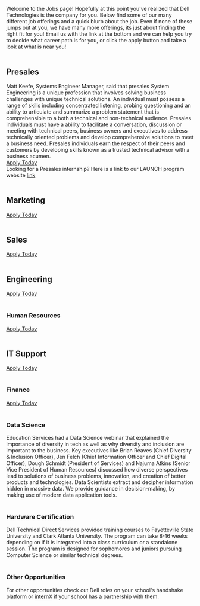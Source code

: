 Welcome to the Jobs page! Hopefully at this point you've realized that Dell Technologies is the company for you. Below find some of our many different job offerings and a quick blurb about the job. Even if none of these jumps out at you, we have many more offerings, its just about finding the right fit for you! Email us with the link at the bottom and we can help you try to decide what career path is for you, or click the apply button and take a look at what is near you!<br /><br />

## Presales
Matt Keefe, Systems Engineer Manager, said that presales System Engineering is a unique profession that involves solving business challenges with unique technical solutions. An individual must possess a range of skills including concentrated listening, probing questioning and an ability to articulate and summarize a problem statement that is comprehensible to a both a technical and non-technical audience. Presales individuals must have a ability to facilitate a conversation, discussion or meeting with technical peers, business owners and executives to address technically oriented problems and develop comprehensive solutions to meet a business need. Presales individuals earn the respect of their peers and customers by developing skills known as a trusted technical advisor with a business acumen.<br />
[Apply Today](https://jobs.dell.com/search-jobs/Presales/)<br />
Looking for a Presales internship? Here is a link to our LAUNCH program website [link](http://Matthieu98.github.io/Launchtest)
<br /><br />
## Marketing
[Apply Today](https://jobs.dell.com/search-jobs/Marketing/)
<br /><br />
## Sales
[Apply Today](https://jobs.dell.com/search-jobs/Sales/)
<br /><br />
## Engineering
[Apply Today](https://jobs.dell.com/search-jobs/Engineering/)
<br /><br />
### Human Resources
[Apply Today](https://jobs.dell.com/search-jobs/Human%20Resources/)
<br /><br />
## IT Support
[Apply Today](https://jobs.dell.com/search-jobs/IT/)
<br /><br />
### Finance
[Apply Today](https://jobs.dell.com/search-jobs/Finance/)
<br /><br />
### Data Science
Education Services had a Data Science webinar that explained the importance of diversity in tech as well as why diversity and inclusion are important to the business. Key executives like Brian Reaves (Chief Diversity & Inclusion Officer), Jen Felch (Chief Information Officer and Chief Digital Officer), Dough Schmidt (President of Services) and Najuma Atkins (Senior Vice President of Human Resources) discussed how diverse perspectives lead to solutions of business problems, innovation, and creation of better products and technologies. Data Scientists extract and decipher information hidden in massive data. We provide guidance in decision-making, by making use of modern data application tools.
<br /><br />
### Hardware Certification
Dell Technical Direct Services provided training courses to Fayetteville State University and Clark Atlanta University. The program can take 8-16 weeks depending on if it is integrated into a class curriculum or a standalone session. The program is designed for sophomores and juniors pursuing Computer Science or similar technical degrees.
<br /><br />
### Other Opportunities
For other opportunities check out Dell roles on your school's handshake platform or [internX](https://theinternx.com/#students) if your school has a partnership with them.
